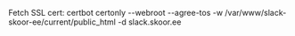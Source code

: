 Fetch SSL cert:
certbot certonly --webroot --agree-tos -w /var/www/slack-skoor-ee/current/public_html -d slack.skoor.ee 
